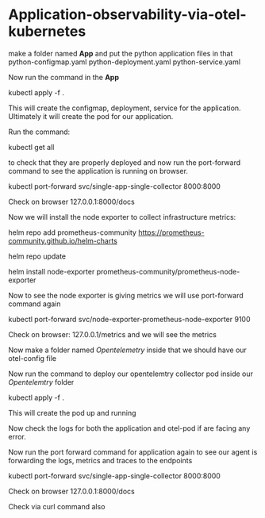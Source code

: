 # Application-observability-via-otel-kubernetes

make a folder named **App** and put the python application files in that
python-configmap.yaml
python-deployment.yaml
python-service.yaml

Now run the command in the **App**

kubectl apply -f .

This will create the configmap, deployment, service for the application. Ultimately it will create the pod for our application.

Run the command:

kubectl get all 

to check that they are properly deployed and now run the port-forward command to see the application is running on browser.

kubectl port-forward svc/single-app-single-collector 8000:8000

Check on browser 127.0.0.1:8000/docs



Now we will install the node exporter to collect infrastructure metrics:

helm repo add prometheus-community https://prometheus-community.github.io/helm-charts 

helm repo update

helm install node-exporter prometheus-community/prometheus-node-exporter

Now to see the node exporter is giving metrics we will use port-forward command again


kubectl port-forward svc/node-exporter-prometheus-node-exporter 9100

Check on browser: 127.0.0.1/metrics and we will see the metrics


Now make a folder named *Opentelemetry* inside that we should have our otel-config file 

Now run the command to deploy our opentelemtry collector pod inside our *Opentelemtry* folder


kubectl apply -f .

This will create the pod up and running

Now check the logs for both the application and otel-pod if are facing any error. 

Now run the port forward command for application again to see our agent is forwarding the logs, metrics and traces to the endpoints

kubectl port-forward svc/single-app-single-collector 8000:8000

Check on browser 127.0.0.1:8000/docs

Check via curl command also

